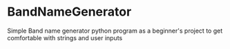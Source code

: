 # BandNameGenerator
Simple Band name generator python program as a beginner's project to get comfortable with strings and user inputs

